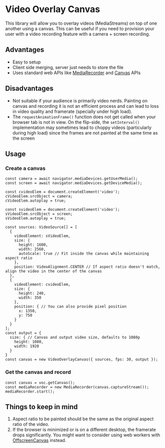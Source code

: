 # Video Overlay Canvas

This library will allow you to overlay videos (MediaStreams) on top of one another using a canvas. This can be useful if you need to provision your user with a video recording feature with a camera + screen recording.

## Advantages
- Easy to setup
- Client side merging, server just needs to store the file
- Uses standard web APIs like [MediaRecorder](https://developer.mozilla.org/en-US/docs/Web/API/MediaRecorder) and [Canvas](https://developer.mozilla.org/en-US/docs/Web/API/Canvas_API) APIs

## Disadvantages
- Not suitable if your audience is primarily video nerds. Painting on canvas and recording it is not an efficient process and can lead to loss in video quality and framerate (specially under high load).
- The `requestAnimationFrame()` function does not get called when your browser tab is not in view. On the flip-side, the `setInterval()` implementation may sometimes lead to choppy videos (particularly during high load) since the frames are not painted at the same time as the screen

## Usage
### Create a canvas

```
const camera = await navigator.mediaDevices.getUserMedia();
const screen = await navigator.mediaDevices.getDeviceMedia();

const cvideoElem = document.createElement('video');
cVideoElem.srcObject = camera;
cVideoElem.autoplay = true;

const svideoElem = document.createElement('video');
sVideoElem.srcObject = screen;
sVideoElem.autoplay = true;

const sources: VideoSource[] = [
  {
    videoElement: sVideoElem,
    size: {
      height: 1600,
      width: 2560,
      autoScale: true // Fit inside the canvas while maintaining aspect ratio
    },
    position: VideoAlignment.CENTER // If aspect ratio doesn't match, align the video in the center of the canvas
  },
  {
    videoElement: cvideoElem,
    size: {
      height: 240,
      width: 350
    },
    position: { // You can also provide pixel position
      x: 1350,
      y: 750
    }
  }
];
const output = {
  size: { // Canvas and output video size, defaults to 1080p
    height: 1080,
    width: 1920
  }
}
const canvas = new VideoOverlayCanvas({ sources, fps: 30, output });
```
### Get the canvas and record
```
const canvas = voc.getCanvas();
const mediaRecorder = new MediaRecorder(canvas.captureStream());
mediaRecorder.start();
```

## Things to keep in mind
1. Aspect ratio to be painted should be the same as the original aspect ratio of the video.
2. If the browser is minimized or is on a different desktop, the framerate drops significantly. You might want to consider using web workers with [OffscreenCanvas](https://developer.mozilla.org/en-US/docs/Web/API/OffscreenCanvas) instead.
